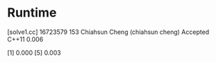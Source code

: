 # Runtime

[solve1.cc]
16723579    153 Chiahsun Cheng (chiahsun cheng)   Accepted  C++11   0.006

[1] 0.000
[5] 0.003
